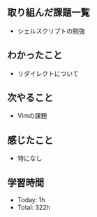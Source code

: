## 取り組んだ課題一覧
- シェルスクリプトの勉強
## わかったこと
- リダイレクトについて
## 次やること
- Vimの課題
## 感じたこと
- 特になし
## 学習時間
- Today: 1h
- Total: 322h

